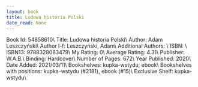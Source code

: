 ```yaml
---
layout: book
title: Ludowa historia Polski
date_read: None
---
```


Book Id: 54858610\ 
Title: Ludowa historia Polski\ 
Author: Adam Leszczyński\ 
Author l-f: Leszczyński, Adam\ 
Additional Authors: \ 
ISBN: \ 
ISBN13: 9788328083479\ 
My Rating: 0\ 
Average Rating: 4.31\ 
Publisher: W.A.B.\ 
Binding: Hardcover\ 
Number of Pages: 672\ 
Year Published: 2020\ 
Date Added: 2021/03/11\ 
Bookshelves: kupka-wstydu, ebook\ 
Bookshelves with positions: kupka-wstydu (#2181), ebook (#15)\ 
Exclusive Shelf: kupka-wstydu\ 

